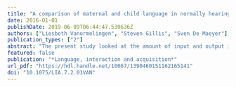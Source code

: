 ```yaml
---
title: "A comparison of maternal and child language in normally hearing and children with cochlear implants"
date: 2016-01-01
publishDate: 2019-06-09T06:44:47.539636Z
authors: ["Liesbeth Vanormelingen", "Steven Gillis", "Sven De Maeyer"]
publication_types: ["2"]
abstract: "The present study looked at the amount of input and output in two groups of children and their normally hearing mothers: congenitally hearing-impaired children with a cochlear implant (CI) and normally hearing children (NH). The aim of the study was threefold: (a) to investigate the input provided by the two groups of mothers, (b) to investigate the output of the two groups of children, and (c) to investigate the influence of the mothers input on childrens output and on their expressive vocabulary sizes. Mothers are less influenced by their childrens hearing status than children are: CI children are more talkative and slower speakers. Mothers influenced their children on most measures, but the most striking finding is that not mothers talkativeness as such, but the number of maternal turns out to be the best predictor of childrens expressive vocabulary size."
featured: false
publication: "*Language, interaction and acquisition*"
url_pdf: "https://hdl.handle.net/10067/1390460151162165141"
doi: "10.1075/LIA.7.2.01VAN"
---
```


